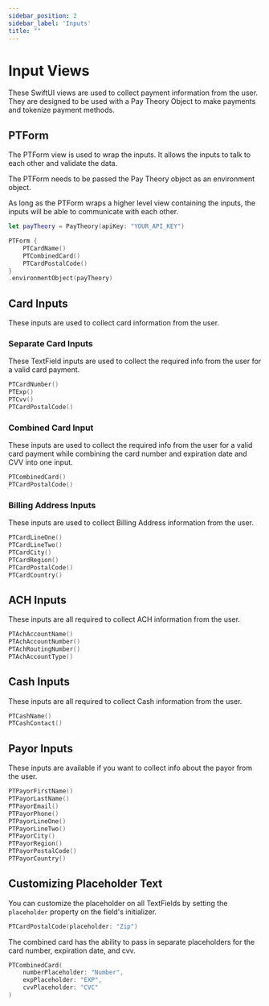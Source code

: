 ```yaml
---
sidebar_position: 2
sidebar_label: 'Inputs'
title: ""
---
```


# Input Views

These SwiftUI views are used to collect payment information from the user. They are designed to be used with a Pay Theory Object to make payments and tokenize payment methods.

## PTForm

The PTForm view is used to wrap the inputs. It allows the inputs to talk to each other and validate the data.

The PTForm needs to be passed the Pay Theory object as an environment object.

As long as the PTForm wraps a higher level view containing the inputs, the inputs will be able to communicate with each other.

```swift
let payTheory = PayTheory(apiKey: "YOUR_API_KEY")

PTForm {
    PTCardName()
    PTCombinedCard()
    PTCardPostalCode()
}
.environmentObject(payTheory)
```

## Card Inputs

These inputs are used to collect card information from the user.

### Separate Card Inputs

These TextField inputs are used to collect the required info from the user for a valid card payment.

```swift
PTCardNumber()
PTExp()
PTCvv()
PTCardPostalCode()
```

### Combined Card Input

These inputs are used to collect the required info from the user for a valid card payment while combining the card number and expiration date and CVV into one input.

```swift
PTCombinedCard()
PTCardPostalCode()
```

### Billing Address Inputs

These inputs are used to collect Billing Address information from the user.

```swift
PTCardLineOne()
PTCardLineTwo()
PTCardCity()
PTCardRegion()
PTCardPostalCode()
PTCardCountry()
```

## ACH Inputs

These inputs are all required to collect ACH information from the user.

```swift
PTAchAccountName()
PTAchAccountNumber()
PTAchRoutingNumber()
PTAchAccountType()
```

## Cash Inputs

These inputs are all required to collect Cash information from the user.

```swift
PTCashName()
PTCashContact()
```

## Payor Inputs

These inputs are available if you want to collect info about the payor from the user.

```swift
PTPayorFirstName()
PTPayorLastName()
PTPayorEmail()
PTPayorPhone()
PTPayorLineOne()
PTPayorLineTwo()
PTPayorCity()
PTPayorRegion()
PTPayorPostalCode()
PTPayorCountry()
```

## Customizing Placeholder Text

You can customize the placeholder on all TextFields by setting the `placeholder` property on the field's initializer.

```swift
PTCardPostalCode(placeholder: "Zip")
```

The combined card has the ability to pass in separate placeholders for the card number, expiration date, and cvv.

```swift
PTCombinedCard(
    numberPlaceholder: "Number",
    expPlaceholder: "EXP",
    cvvPlaceholder: "CVC"
)
```